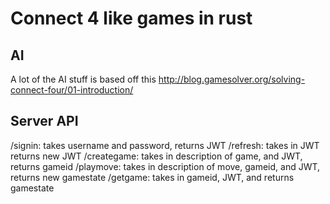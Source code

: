 # Connect 4 like games in rust

## AI
A lot of the AI stuff is based off this
http://blog.gamesolver.org/solving-connect-four/01-introduction/

## Server API
/signin: takes username and password, returns JWT
/refresh: takes in JWT returns new JWT
/creategame: takes in description of game, and JWT, returns gameid
/playmove: takes in description of move, gameid, and JWT, returns new gamestate
/getgame: takes in gameid, JWT, and returns gamestate
